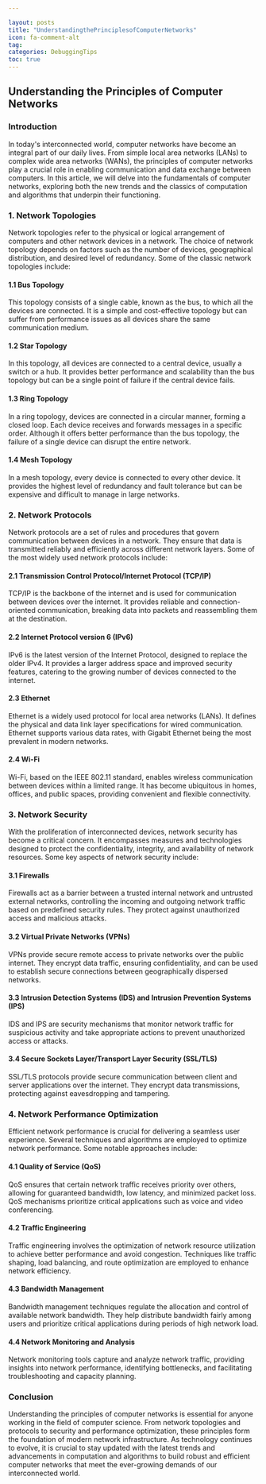 ```yaml
---

layout: posts
title: "UnderstandingthePrinciplesofComputerNetworks"
icon: fa-comment-alt
tag:      
categories: DebuggingTips
toc: true
---
```




## Understanding the Principles of Computer Networks

### Introduction

In today's interconnected world, computer networks have become an integral part of our daily lives. From simple local area networks (LANs) to complex wide area networks (WANs), the principles of computer networks play a crucial role in enabling communication and data exchange between computers. In this article, we will delve into the fundamentals of computer networks, exploring both the new trends and the classics of computation and algorithms that underpin their functioning.

### 1. Network Topologies

Network topologies refer to the physical or logical arrangement of computers and other network devices in a network. The choice of network topology depends on factors such as the number of devices, geographical distribution, and desired level of redundancy. Some of the classic network topologies include:

#### 1.1 Bus Topology

This topology consists of a single cable, known as the bus, to which all the devices are connected. It is a simple and cost-effective topology but can suffer from performance issues as all devices share the same communication medium.

#### 1.2 Star Topology

In this topology, all devices are connected to a central device, usually a switch or a hub. It provides better performance and scalability than the bus topology but can be a single point of failure if the central device fails.

#### 1.3 Ring Topology

In a ring topology, devices are connected in a circular manner, forming a closed loop. Each device receives and forwards messages in a specific order. Although it offers better performance than the bus topology, the failure of a single device can disrupt the entire network.

#### 1.4 Mesh Topology

In a mesh topology, every device is connected to every other device. It provides the highest level of redundancy and fault tolerance but can be expensive and difficult to manage in large networks.

### 2. Network Protocols

Network protocols are a set of rules and procedures that govern communication between devices in a network. They ensure that data is transmitted reliably and efficiently across different network layers. Some of the most widely used network protocols include:

#### 2.1 Transmission Control Protocol/Internet Protocol (TCP/IP)

TCP/IP is the backbone of the internet and is used for communication between devices over the internet. It provides reliable and connection-oriented communication, breaking data into packets and reassembling them at the destination.

#### 2.2 Internet Protocol version 6 (IPv6)

IPv6 is the latest version of the Internet Protocol, designed to replace the older IPv4. It provides a larger address space and improved security features, catering to the growing number of devices connected to the internet.

#### 2.3 Ethernet

Ethernet is a widely used protocol for local area networks (LANs). It defines the physical and data link layer specifications for wired communication. Ethernet supports various data rates, with Gigabit Ethernet being the most prevalent in modern networks.

#### 2.4 Wi-Fi

Wi-Fi, based on the IEEE 802.11 standard, enables wireless communication between devices within a limited range. It has become ubiquitous in homes, offices, and public spaces, providing convenient and flexible connectivity.

### 3. Network Security

With the proliferation of interconnected devices, network security has become a critical concern. It encompasses measures and technologies designed to protect the confidentiality, integrity, and availability of network resources. Some key aspects of network security include:

#### 3.1 Firewalls

Firewalls act as a barrier between a trusted internal network and untrusted external networks, controlling the incoming and outgoing network traffic based on predefined security rules. They protect against unauthorized access and malicious attacks.

#### 3.2 Virtual Private Networks (VPNs)

VPNs provide secure remote access to private networks over the public internet. They encrypt data traffic, ensuring confidentiality, and can be used to establish secure connections between geographically dispersed networks.

#### 3.3 Intrusion Detection Systems (IDS) and Intrusion Prevention Systems (IPS)

IDS and IPS are security mechanisms that monitor network traffic for suspicious activity and take appropriate actions to prevent unauthorized access or attacks.

#### 3.4 Secure Sockets Layer/Transport Layer Security (SSL/TLS)

SSL/TLS protocols provide secure communication between client and server applications over the internet. They encrypt data transmissions, protecting against eavesdropping and tampering.

### 4. Network Performance Optimization

Efficient network performance is crucial for delivering a seamless user experience. Several techniques and algorithms are employed to optimize network performance. Some notable approaches include:

#### 4.1 Quality of Service (QoS)

QoS ensures that certain network traffic receives priority over others, allowing for guaranteed bandwidth, low latency, and minimized packet loss. QoS mechanisms prioritize critical applications such as voice and video conferencing.

#### 4.2 Traffic Engineering

Traffic engineering involves the optimization of network resource utilization to achieve better performance and avoid congestion. Techniques like traffic shaping, load balancing, and route optimization are employed to enhance network efficiency.

#### 4.3 Bandwidth Management

Bandwidth management techniques regulate the allocation and control of available network bandwidth. They help distribute bandwidth fairly among users and prioritize critical applications during periods of high network load.

#### 4.4 Network Monitoring and Analysis

Network monitoring tools capture and analyze network traffic, providing insights into network performance, identifying bottlenecks, and facilitating troubleshooting and capacity planning.

### Conclusion

Understanding the principles of computer networks is essential for anyone working in the field of computer science. From network topologies and protocols to security and performance optimization, these principles form the foundation of modern network infrastructure. As technology continues to evolve, it is crucial to stay updated with the latest trends and advancements in computation and algorithms to build robust and efficient computer networks that meet the ever-growing demands of our interconnected world.